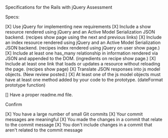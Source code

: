 Specifications for the Rails with jQuery Assessment

Specs:

[X] Use jQuery for implementing new requirements
[X] Include a show resource rendered using jQuery and an Active Model Serialization JSON backend. (recipes show page using the next and previous links)
[X] Include an index resource rendered using jQuery and an Active Model Serialization JSON backend. (recipes index rendered using jQuery on user show page.)
[X] Include at least one has_many relationship in information rendered via JSON and appended to the DOM. (ingredients on recipe show page.)
[X] Include at least one link that loads or updates a resource without reloading the page. (recipes show page)
[X] Translate JSON responses into js model objects. (New review posted.)
[X] At least one of the js model objects must have at least one method added by your code to the prototype. (dateFormat prototype function)


[] Have a proper readme.md file.

Confirm

[X] You have a large number of small Git commits
[X] Your commit messages are meaningful
[X] You made the changes in a commit that relate to the commit message
[X] You don't include changes in a commit that aren't related to the commit message